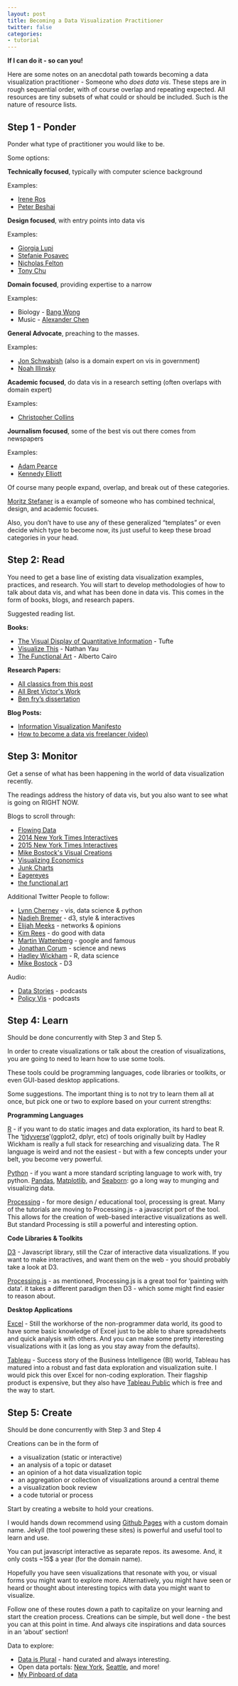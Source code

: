 ```yaml
---
layout: post
title: Becoming a Data Visualization Practitioner
twitter: false
categories:
- tutorial
---
```



**If I can do it - so can you!**

Here are some notes on an anecdotal path towards becoming a data visualization practitioner -
Someone who _does data vis_. These steps are in rough sequential order, with of course overlap and repeating expected. All resources are tiny subsets of what could or should be included. Such is the nature of resource lists.

## Step 1 - Ponder

Ponder what type of practitioner you would like to be.

Some options:

**Technically focused**, typically with computer science background

Examples:

* [Irene Ros](http://www.ireneros.com/projects.html)
* [Peter Beshai](http://peterbeshai.com/academic/projects.html)

**Design focused**, with entry points into data vis

Examples:

* [Giorgia Lupi](http://giorgialupi.com/work)
* [Stefanie Posavec](http://www.stefanieposavec.co.uk/)
* [Nicholas Felton](http://feltron.com/)
* [Tony Chu](http://tonyhschu.ca/)

**Domain focused**, providing expertise to a narrow

Examples:

* Biology - [Bang Wong](http://clearscience.info/wp/)
* Music - [Alexander Chen](http://www.chenalexander.com/)

**General Advocate**, preaching to the masses.

Examples:

* [Jon Schwabish](http://policyviz.com/) (also is a domain expert on vis in government)
* [Noah Illinsky](http://complexdiagrams.com/)

**Academic focused**, do data vis in a research setting (often overlaps with domain expert)

Examples:

* [Christopher Collins](http://vialab.science.uoit.ca/portfolio/christopher-m-collins)

**Journalism focused**, some of the best vis out there comes from newspapers

Examples:

* [Adam Pearce](http://roadtolarissa.com/)
* [Kennedy Elliott](https://twitter.com/kennelliott)

Of course many people expand, overlap, and break out of these categories.

[Moritz Stefaner](http://truth-and-beauty.net/) is a example of someone who has combined technical, design, and academic focuses.

Also, you don’t have to use any of these generalized “templates” or even decide which type to become now, its just useful to keep these broad categories in your head.

## Step 2: Read

You need to get a base line of existing data visualization examples, practices, and research. You will start to develop methodologies of how to talk about data vis, and what has been done in data vis. This comes in the form of books, blogs, and research papers.

Suggested reading list.

**Books:**

* [The Visual Display of Quantitative Information](https://www.edwardtufte.com/tufte/books_vdqi) - Tufte
* [Visualize This](http://book.flowingdata.com/) - Nathan Yau
* [The Functional Art](http://www.thefunctionalart.com/p/about-book.html) - Alberto Cairo

**Research Papers:**

* [All classics from this post](http://fellinlovewithdata.com/guides/7-classic-foundational-vis-papers)
* [All Bret Victor's Work](http://worrydream.com/)
* [Ben fry’s dissertation](http://benfry.com/phd/dissertation-110323c.pdf)

**Blog Posts:**

* [Information Visualization Manifesto](http://www.visualcomplexity.com/vc/blog/?p=644)
* [How to become a data vis freelancer (video)](http://fellinlovewithdata.com/interviews/data-visualization-freelancin)

## Step 3: Monitor

Get a sense of what has been happening in the world of data visualization recently.

The readings address the history of data vis, but you also want to see what is going on RIGHT NOW.

Blogs to scroll through:

* [Flowing Data](http://flowingdata.com/)
* [2014 New York Times Interactives](http://www.nytimes.com/interactive/2014/12/29/us/year-in-interactive-storytelling.html)
* [2015 New York Times Interactives](http://www.nytimes.com/interactive/2015/us/year-in-interactive-storytelling.html)
* [Mike Bostock's Visual Creations](http://bl.ocks.org/mbostock)
* [Visualizing Economics](http://visualizingeconomics.com/)
* [Junk Charts](http://junkcharts.typepad.com/junk_charts/)
* [Eagereyes](https://eagereyes.org/)
* [the functional art](http://www.thefunctionalart.com/)

Additional Twitter People to follow:

* [Lynn Cherney](https://twitter.com/arnicas) - vis, data science & python
* [Nadieh Bremer](https://twitter.com/NadiehBremer) - d3, style & interactives
* [Elijah Meeks](https://twitter.com/Elijah_Meeks) - networks & opinions
* [Kim Rees](https://twitter.com/krees) - do good with data
* [Martin Wattenberg](https://twitter.com/wattenberg) - google and famous
* [Jonathan Corum](https://twitter.com/13pt) - science and news
* [Hadley Wickham](https://twitter.com/hadleywickham) - R, data science
* [Mike Bostock](https://twitter.com/mbostock) - D3

Audio:

* [Data Stories](http://datastori.es/) - podcasts
* [Policy Vis](http://policyviz.com/) - podcasts

## Step 4: Learn

Should be done concurrently with Step 3 and Step 5.

In order to create visualizations or talk about the creation of visualizations, you are going to need to learn how to use some tools.

These tools could be programming languages, code libraries or toolkits, or even GUI-based desktop applications.

Some suggestions. The important thing is to not try to learn them all at once, but pick one or two to explore based on your current strengths:

**Programming Languages**

[R](https://www.r-project.org/) - if you want to do static images and data exploration, its hard to beat R. The ‘[tidyverse](https://www.tidyverse.org/)’(ggplot2, dplyr, etc) of tools originally built by Hadley Wickham is really a full stack for researching and visualizing data. The R language is weird and not the easiest - but with a few concepts under your belt, you become very powerful.

[Python](https://www.python.org/) - if you want a more standard scripting language to work with, try python. [Pandas](http://pandas.pydata.org/), [Matplotlib](http://matplotlib.org/), and [Seaborn](https://seaborn.pydata.org/): go a long way to munging and visualizing data.

[Processing](https://processing.org/) - for more design / educational  tool, processing is great. Many of the tutorials are moving to Processing.js - a javascript port of the tool. This allows for the creation of web-based interactive visualizations as well. But standard Processing is still a powerful and interesting option.

**Code Libraries & Toolkits**

[D3](https://d3js.org/) - Javascript library, still the Czar of interactive data visualizations. If you want to make interactives, and want them on the web - you should probably take a look at D3.

[Processing.js](http://processingjs.org/) - as mentioned, Processing.js is a great tool for ‘painting with data’. it takes a different paradigm then D3 - which some might find easier to reason about.

**Desktop Applications**

[Excel](https://office.live.com/start/Excel.aspx) - Still the workhorse of the non-programmer data world, its good to have some basic knowledge of Excel just to be able to share spreadsheets and quick analysis with others. And you can make some pretty interesting visualizations with it (as long as you stay away from the defaults).

[Tableau](http://www.tableau.com/) - Success story of the Business Intelligence (BI) world, Tableau has matured into a robust and fast data exploration and visualization suite. I would pick this over Excel for non-coding exploration. Their flagship product is expensive, but they also have [Tableau Public](https://public.tableau.com/s/) which is free and the way to start.

## Step 5: Create

Should be done concurrently with Step 3 and Step 4

Creations can be in the form of

- a visualization (static or interactive)
- an analysis of a topic or dataset
- an opinion of a hot data visualization topic
- an aggregation or collection of visualizations around a central theme
- a visualization book review
- a code tutorial or process

Start by creating a website to hold your creations.

I would hands down recommend using [Github Pages](https://pages.github.com/) with a  custom domain name.
Jekyll (the tool powering these sites) is powerful and useful tool to learn and use.

You can put javascript interactive as separate repos. its awesome.
And, it only costs ~15$ a year (for the domain name).

Hopefully you have seen visualizations that resonate with you, or visual forms you might want to explore more.
Alternatively, you might have seen or heard or thought about interesting topics with data you might want to visualize.

Follow one of these routes down a path to capitalize on your learning and start the creation process.
Creations can be simple, but well done - the best you can at this point in time.
And always cite inspirations and data sources in an ‘about’ section!

Data to explore:

* [Data is Plural](http://tinyletter.com/data-is-plural/archive) - hand curated and always interesting.
* Open data portals: [New York](https://data.cityofnewyork.us/data), [Seattle](https://data.seattle.gov/), and more!
* [My Pinboard of data](https://pinboard.in/u:vlandham/t:data/)
